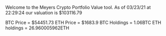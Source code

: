 Welcome to the Meyers Crypto Portfolio Value tool. 
As of 03/23/21 at 22:29:24 our valuation is $103116.79 

BTC Price = $54451.73
 ETH Price = $1683.9
BTC Holdings = 1.06BTC
 ETH holdings = 26.960005962ETH 
